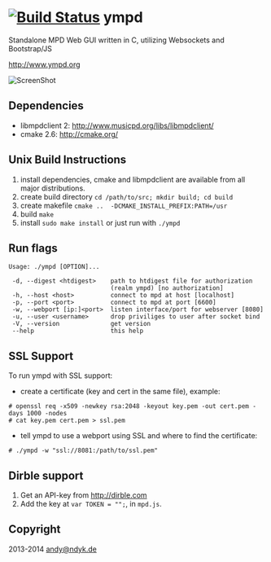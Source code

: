 [![Build Status](https://travis-ci.org/notandy/ympd.svg)](https://travis-ci.org/notandy/ympd)
ympd
====

Standalone MPD Web GUI written in C, utilizing Websockets and Bootstrap/JS


http://www.ympd.org

![ScreenShot](http://www.ympd.org/assets/ympd_github.png)

Dependencies
------------
 - libmpdclient 2: http://www.musicpd.org/libs/libmpdclient/
 - cmake 2.6: http://cmake.org/

Unix Build Instructions
-----------------------

1. install dependencies, cmake and libmpdclient are available from all major distributions.
2. create build directory ```cd /path/to/src; mkdir build; cd build```
3. create makefile ```cmake ..  -DCMAKE_INSTALL_PREFIX:PATH=/usr```
4. build ```make```
5. install ```sudo make install``` or just run with ```./ympd```

Run flags
---------
```
Usage: ./ympd [OPTION]...

 -d, --digest <htdigest>    path to htdigest file for authorization
                            (realm ympd) [no authorization]
 -h, --host <host>          connect to mpd at host [localhost]
 -p, --port <port>          connect to mpd at port [6600]
 -w, --webport [ip:]<port>  listen interface/port for webserver [8080]
 -u, --user <username>      drop priviliges to user after socket bind
 -V, --version              get version
 --help                     this help
```

SSL Support
-----------
To run ympd with SSL support:

- create a certificate (key and cert in the same file), example:
```
# openssl req -x509 -newkey rsa:2048 -keyout key.pem -out cert.pem -days 1000 -nodes
# cat key.pem cert.pem > ssl.pem
```
- tell ympd to use a webport using SSL and where to find the certificate: 
```
# ./ympd -w "ssl://8081:/path/to/ssl.pem"
```

Dirble support
--------------

1. Get an API-key from http://dirble.com
2. Add the key at ```var TOKEN = "";```, in ```mpd.js```.

Copyright
---------

2013-2014 <andy@ndyk.de>
